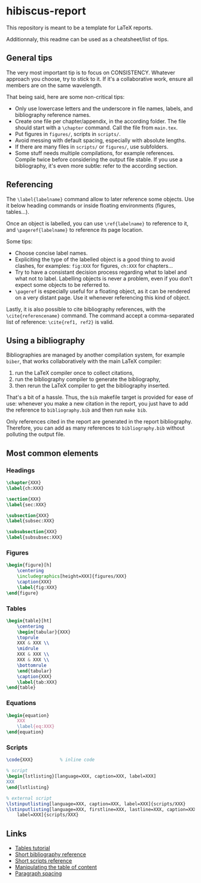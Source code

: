 # hibiscus-report

This repository is meant to be a template for LaTeX reports.

Additionnaly, this readme can be used as a cheatsheet/list of tips.


## General tips

The very most important tip is to focus on CONSISTENCY. Whatever approach you
choose, try to stick to it. If it's a collaborative work, ensure all members are
on the same wavelength.

That being said, here are some non-critical tips:

* Only use lowercase letters and the underscore in file names, labels, and
    bibliography reference names.
* Create one file per chapter/appendix, in the according folder. The file should
    start with a `\chapter` command. Call the file from `main.tex`.
* Put figures in `figures/`, scripts in `scripts/`.
* Avoid messing with default spacing, especially with absolute lengths.
* If there are many files in `scripts/` or `figures/`, use subfolders.
* Some stuff needs multiple compilations, for example references. Compile twice
    before considering the output file stable. If you use a bibliography, it's
    even more subtle: refer to the according section.


## Referencing

The `\label{labelname}` command allow to later reference some objects. Use it
below heading commands or inside floating environments (figures, tables...).

Once an object is labelled, you can use `\ref{labelname}` to reference to it,
and `\pageref{labelname}` to reference its page location.

Some tips:

* Choose concise label names.
* Expliciting the type of the labelled object is a good thing to avoid clashes,
    for examples: `fig:XXX` for figures, `ch:XXX` for chapters...
* Try to have a consistant decision process regarding what to label and what not
    to label. Labelling objects is never a problem, even if you don't expect
    some objects to be referred to.
* `\pageref` is especially useful for a floating object, as it can be rendered
    on a very distant page. Use it whenever referencing this kind of object.

Lastly, it is also possible to cite bibliography references, with the
`\cite{referencename}` command. The command accept a comma-separated list of
reference: `\cite{ref1, ref2}` is valid.


## Using a bibliography

Bibliographies are managed by another compilation system, for example `biber`,
that works collaboratively with the main LaTeX compiler:

1. run the LaTeX compiler once to collect citations,
2. run the bibliography compiler to generate the bibliography,
3. then rerun the LaTeX compiler to get the bibliography inserted.

That's a bit of a hassle. Thus, the `bib` makefile target is provided for ease
of use: whenever you make a new citation in the report, you just have to add the
reference to `bibliography.bib` and then run `make bib`.

Only references cited in the report are generated in the report bibliography.
Therefore, you can add as many references to `bibliography.bib` without
polluting the output file.


## Most common elements

### Headings

```tex
\chapter{XXX}
\label{ch:XXX}

\section{XXX}
\label{sec:XXX}

\subsection{XXX}
\label{subsec:XXX}

\subsubsection{XXX}
\label{subsubsec:XXX}
```

### Figures

```tex
\begin{figure}[h]
    \centering
    \includegraphics[height=XXX]{figures/XXX}
    \caption{XXX}
    \label{fig:XXX}
\end{figure}
```

### Tables

```tex
\begin{table}[ht]
    \centering
    \begin{tabular}{XXX}
    \toprule
    XXX & XXX \\
    \midrule
    XXX & XXX \\
    XXX & XXX \\
    \bottomrule
    \end{tabular}
    \caption{XXX}
    \label{tab:XXX}
\end{table}
```

### Equations

```tex
\begin{equation}
    XXX
    \label{eq:XXX}
\end{equation}
```

### Scripts

```tex
\code{XXX}          % inline code

% script
\begin{lstlisting}[language=XXX, caption=XXX, label=XXX]
XXX
\end{lstlisting}

% external script
\lstinputlisting[language=XXX, caption=XXX, label=XXX]{scripts/XXX}
\lstinputlisting[language=XXX, firstline=XXX, lastline=XXX, caption=XXX,
    label=XXX]{scripts/XXX}
```


## Links

* [Tables tutorial](https://texblog.org/2017/02/06/proper-tables-with-latex/)
* [Short bibliography reference](https://www.overleaf.com/learn/latex/Bibliography_management_with_biblatex#Reference_guide)
* [Short scripts reference](https://www.overleaf.com/learn/latex/Code_listing#Reference_guide)
* [Manipulating the table of content](https://tex.stackexchange.com/questions/48509/insert-list-of-figures-in-the-table-of-contents)
* [Paragraph spacing](https://www.overleaf.com/learn/latex/Articles/How_to_change_paragraph_spacing_in_LaTeX#The_parskip_package)
